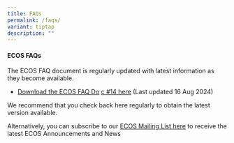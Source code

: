 ```yaml
---
title: FAQs
permalink: /faqs/
variant: tiptap
description: ""
---
```

<h4><strong>ECOS FAQs</strong></h4>
<p>The ECOS FAQ document is regularly updated with latest information as
they become available.</p>
<ul data-tight="true" class="tight">
<li>
<p><a href="/files/FAQ/ECOS_Launch_FAQ__13_6_Aug_24.pdf" rel="noopener noreferrer nofollow" target="_blank">Download the ECOS FAQ Do</a>
<a href="/files/FAQ/ECOS_Launch_FAQ__14___16_Aug_2024.pdf" rel="noopener noreferrer nofollow" target="_blank">c</a><a href="/files/FAQ/ECOS_Launch_FAQ__13_6_Aug_24.pdf" rel="noopener noreferrer nofollow" target="_blank"> #14 here</a> (Last
updated 16 Aug 2024)</p>
</li>
</ul>
<p>We recommend that you check back here regularly to obtain the latest version
available.</p>
<p>Alternatively, you can subscribe to our <a href="/mailinglist/" rel="noopener noreferrer nofollow" target="_blank">ECOS Mailing List here</a> to receive the latest ECOS
Announcements and News</p>